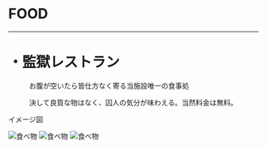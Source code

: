# FOOD
---
# ・監獄レストラン
　　　お腹が空いたら皆仕方なく寄る当施設唯一の食事処
   
　　　決して良質な物はなく、囚人の気分が味わえる。当然料金は無料。

イメージ図

<img src="ごはん画像１.png" alt="食べ物" title="食べ物" width="200" height="200" />
<img src="ご飯画像３.png" alt="食べ物" title="食べ物" width="200" height="200" />
<img src="" alt="食べ物" title="食べ物" width="200" height="200" />
